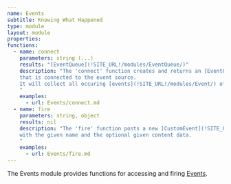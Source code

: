 ```yaml
---
name: Events
subtitle: Knowing What Happened
type: module
layout: module
properties:
functions:
  - name: connect
    parameters: string (...)
    results: "[EventQueue](!SITE_URL!/modules/EventQueue/)"
    description: "The 'connect' function creates and returns an [EventQueue](!SITE_URL!/modules/EventQueue/)
    that is connected to the event source.
    It will collect all occuring [events](!SITE_URL!/modules/Event/) of the given kind(s).
    "
    examples:
      - url: Events/connect.md
  - name: fire
    parameters: string, object
    results: nil
    description: "The 'fire' function posts a new [CustomEvent](!SITE_URL!/modules/CustomEvent/)
    with the given name and the optional given content data.
    "
    examples:
      - url: Events/fire.md
---
```


The Events module provides functions for accessing and firing [Events](/modules/Event/).
